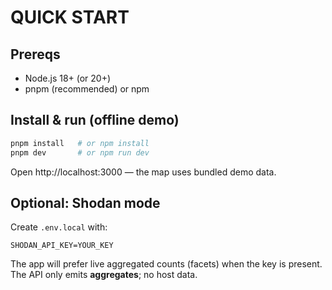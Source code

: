 # QUICK START

## Prereqs
- Node.js 18+ (or 20+)
- pnpm (recommended) or npm

## Install & run (offline demo)
```bash
pnpm install   # or npm install
pnpm dev       # or npm run dev
```

Open http://localhost:3000 — the map uses bundled demo data.

## Optional: Shodan mode
Create `.env.local` with:
```
SHODAN_API_KEY=YOUR_KEY
```

The app will prefer live aggregated counts (facets) when the key is present. The API only emits **aggregates**; no host data.
